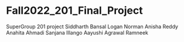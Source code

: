 # Fall2022_201_Final_Project
SuperGroup 201 project
Siddharth Bansal
Logan Norman
Anisha Reddy
Anahita Ahmadi
Sanjana Illango
Aayushi Agrawal
Ramneek
